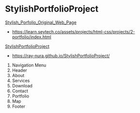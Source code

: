 # StylishPortfolioProject


[Stylish_Porfolio_Original_Web_Page](https://learn.seytech.co/assets/projects/html-css/projects/2-portfolio/index.html)

- https://learn.seytech.co/assets/projects/html-css/projects/2-portfolio/index.html

 
 
 [StylishPortfolioProject](https://ray-nura.github.io/StylishPortfolioProject/)
 
 - https://ray-nura.github.io/StylishPortfolioProject/


1. Navigation Menu  
2. Header 
3. About 
4. Services      
5. Download
6. Contact
7. Portfolio       
8. Map 
9. Footer 
